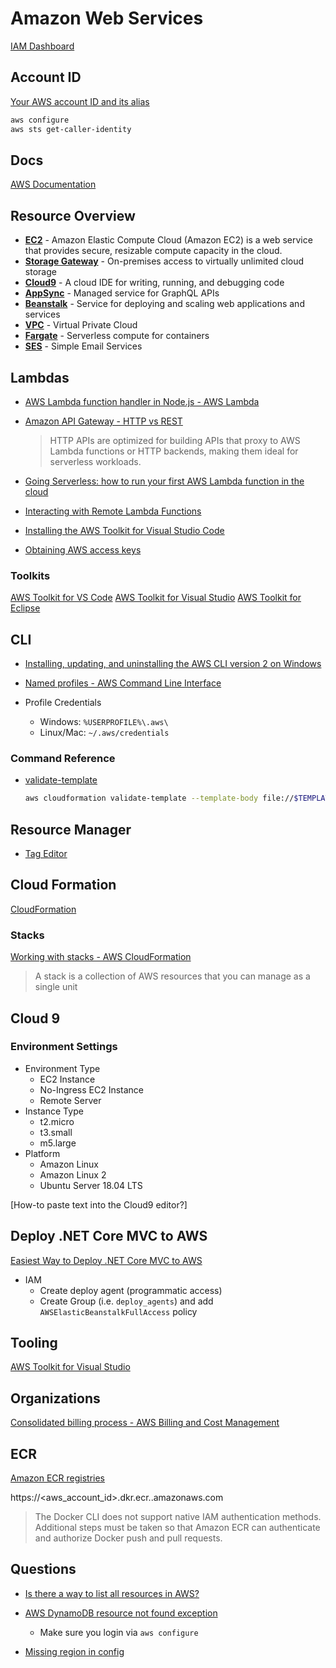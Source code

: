 # Amazon Web Services

[IAM Dashboard](https://console.aws.amazon.com/iam/home?region=us-east-1)


## Account ID

[Your AWS account ID and its alias](https://docs.aws.amazon.com/IAM/latest/UserGuide/console_account-alias.html)

```bash
aws configure
aws sts get-caller-identity
```

## Docs

[AWS Documentation](https://docs.aws.amazon.com/index.html)



## Resource Overview

* [**EC2**](https://aws.amazon.com/ec2/) - Amazon Elastic Compute Cloud (Amazon EC2) is a web service that provides secure, resizable compute capacity in the cloud.
* [**Storage Gateway**](https://aws.amazon.com/storagegateway) - On-premises access to virtually unlimited cloud storage
* [**Cloud9**](https://console.aws.amazon.com/cloud9/home/product) - A cloud IDE for writing, running, and debugging code
* [**AppSync**](https://aws.amazon.com/appsync/) - Managed service for GraphQL APIs
* [**Beanstalk**](https://aws.amazon.com/elasticbeanstalk/) - Service for deploying and scaling web applications and services
* [**VPC**](https://aws.amazon.com/vpc/) - Virtual Private Cloud
* [**Fargate**](https://aws.amazon.com/fargate/) - Serverless compute for containers
* [**SES**](https://aws.amazon.com/ses/) - Simple Email Services

## Lambdas

* [AWS Lambda function handler in Node.js - AWS Lambda](https://docs.aws.amazon.com/lambda/latest/dg/nodejs-handler.html)
* [Amazon API Gateway - HTTP vs REST](https://aws.amazon.com/about-aws/whats-new/2019/12/amazon-api-gateway-offers-faster-cheaper-simpler-apis-using-http-apis-preview/)

    > HTTP APIs are optimized for building APIs that proxy to AWS Lambda functions or HTTP backends, making them ideal for serverless workloads.

* [Going Serverless: how to run your first AWS Lambda function in the cloud](https://www.freecodecamp.org/news/going-serverless-how-to-run-your-first-aws-lambda-function-in-the-cloud-d866a9b51536/)
* [Interacting with Remote Lambda Functions](https://docs.aws.amazon.com/toolkit-for-vscode/latest/userguide/remote-lambda.html)
* [Installing the AWS Toolkit for Visual Studio Code](https://docs.aws.amazon.com/toolkit-for-vscode/latest/userguide/setup-toolkit.html)
* [Obtaining AWS access keys](https://docs.aws.amazon.com/toolkit-for-vscode/latest/userguide/obtain-credentials.html)



### Toolkits

[AWS Toolkit for VS Code](https://docs.aws.amazon.com/toolkit-for-vscode/latest/userguide/welcome.html)
[AWS Toolkit for Visual Studio](https://docs.aws.amazon.com/toolkit-for-visual-studio/latest/user-guide/welcome.html)
[AWS Toolkit for Eclipse](https://docs.aws.amazon.com/toolkit-for-eclipse/v1/user-guide/welcome.html)


## CLI

* [Installing, updating, and uninstalling the AWS CLI version 2 on Windows](https://docs.aws.amazon.com/cli/latest/userguide/install-cliv2-windows.html)
* [Named profiles - AWS Command Line Interface](https://docs.aws.amazon.com/cli/latest/userguide/cli-configure-profiles.html)

* Profile Credentials
  * Windows: `%USERPROFILE%\.aws\`
  * Linux/Mac: `~/.aws/credentials`

### Command Reference

* [validate-template](https://docs.aws.amazon.com/cli/latest/reference/cloudformation/validate-template.html)

  ```bash
  aws cloudformation validate-template --template-body file://$TEMPLATE_PATH
  ```

## Resource Manager

* [Tag Editor](https://us-east-2.console.aws.amazon.com/resource-groups/tag-editor/find-resources?region=us-east-2)

## Cloud Formation

[CloudFormation](https://docs.aws.amazon.com/cloudformation/index.html)

### Stacks

[Working with stacks - AWS CloudFormation](https://docs.aws.amazon.com/AWSCloudFormation/latest/UserGuide/stacks.html)

> A stack is a collection of AWS resources that you can manage as a single unit

## Cloud 9

### Environment Settings

* Environment Type
  * EC2 Instance
  * No-Ingress EC2 Instance
  * Remote Server
* Instance Type
  * t2.micro
  * t3.small
  * m5.large
* Platform
  * Amazon Linux
  * Amazon Linux 2
  * Ubuntu Server 18.04 LTS

[How-to paste text into the Cloud9 editor?]

## Deploy .NET Core MVC to AWS

[Easiest Way to Deploy .NET Core MVC to AWS](https://www.youtube.com/watch?v=JlJ7PmNIOac)

* IAM
  * Create deploy agent (programmatic access)
  * Create Group (i.e. `deploy_agents`) and add `AWSElasticBeanstalkFullAccess` policy


## Tooling

[AWS Toolkit for Visual Studio](https://aws.amazon.com/visualstudio/)

## Organizations

[Consolidated billing process - AWS Billing and Cost Management](https://docs.aws.amazon.com/awsaccountbilling/latest/aboutv2/useconsolidatedbilling-procedure.html)


## ECR

[Amazon ECR registries](https://docs.aws.amazon.com/AmazonECR/latest/userguide/Registries.html#registry_auth)

https://<aws_account_id>.dkr.ecr.<region>.amazonaws.com

> The Docker CLI does not support native IAM authentication methods. Additional steps must be taken so that Amazon ECR can authenticate and authorize Docker push and pull requests.

## Questions

* [Is there a way to list all resources in AWS?](https://stackoverflow.com/q/44391817/1366033)
* [AWS DynamoDB resource not found exception](https://stackoverflow.com/a/64577548/1366033)
  * Make sure you login via `aws configure`

* [Missing region in config](https://stackoverflow.com/a/39563972/1366033)
